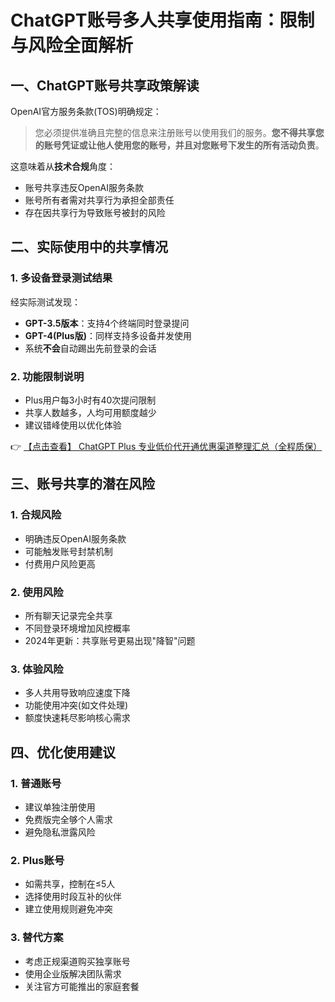 # ChatGPT账号多人共享使用指南：限制与风险全面解析

## 一、ChatGPT账号共享政策解读

OpenAI官方服务条款(TOS)明确规定：

> 您必须提供准确且完整的信息来注册账号以使用我们的服务。**您不得共享您的账号凭证或让他人使用您的账号，并且对您账号下发生的所有活动负责**。

这意味着从**技术合规**角度：
- 账号共享违反OpenAI服务条款
- 账号所有者需对共享行为承担全部责任
- 存在因共享行为导致账号被封的风险

## 二、实际使用中的共享情况

### 1. 多设备登录测试结果
经实际测试发现：
- **GPT-3.5版本**：支持4个终端同时登录提问
- **GPT-4(Plus版)**：同样支持多设备并发使用
- 系统**不会**自动踢出先前登录的会话

### 2. 功能限制说明
- Plus用户每3小时有40次提问限制
- 共享人数越多，人均可用额度越少
- 建议错峰使用以优化体验

👉 [【点击查看】 ChatGPT Plus 专业低价代开通优惠渠道整理汇总（全程质保）](https://bit.ly/DaiKai)

## 三、账号共享的潜在风险

### 1. 合规风险
- 明确违反OpenAI服务条款
- 可能触发账号封禁机制
- 付费用户风险更高

### 2. 使用风险
- 所有聊天记录完全共享
- 不同登录环境增加风控概率
- 2024年更新：共享账号更易出现"降智"问题

### 3. 体验风险
- 多人共用导致响应速度下降
- 功能使用冲突(如文件处理)
- 额度快速耗尽影响核心需求

## 四、优化使用建议

### 1. 普通账号
- 建议单独注册使用
- 免费版完全够个人需求
- 避免隐私泄露风险

### 2. Plus账号
- 如需共享，控制在≤5人
- 选择使用时段互补的伙伴
- 建立使用规则避免冲突

### 3. 替代方案
- 考虑正规渠道购买独享账号
- 使用企业版解决团队需求
- 关注官方可能推出的家庭套餐